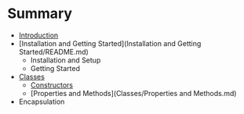 # Summary

* [Introduction](README.md)
* [Installation and Getting Started](Installation and Getting Started/README.md)
    * Installation and Setup
    * Getting Started
* [Classes](Classes/README.md)
    * [Constructors](Classes/Constructors.md)
    * [Properties and Methods](Classes/Properties and Methods.md)
* Encapsulation

